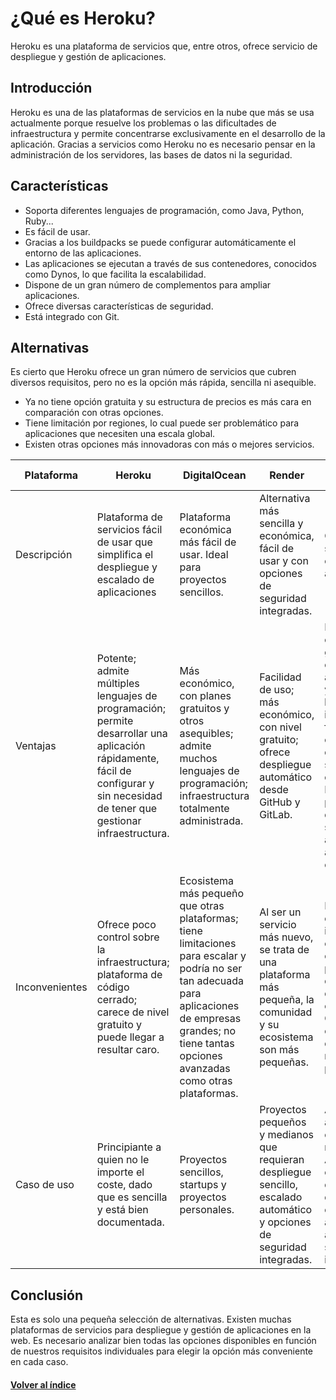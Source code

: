 # ¿Qué es Heroku?

Heroku es una plataforma de servicios que, entre otros, ofrece servicio de despliegue y gestión de aplicaciones.

## Introducción

Heroku es una de las plataformas de servicios en la nube que más se usa actualmente porque resuelve los problemas o las dificultades de infraestructura y permite concentrarse exclusivamente en el desarrollo de la aplicación. Gracias a servicios como Heroku no es necesario pensar en la administración de los servidores, las bases de datos ni la seguridad.

## Características

- Soporta diferentes lenguajes de programación, como Java, Python, Ruby...
- Es fácil de usar.
- Gracias a los buildpacks se puede configurar automáticamente el entorno de las aplicaciones.
- Las aplicaciones se ejecutan a través de sus contenedores, conocidos como Dynos, lo que facilita la escalabilidad.
- Dispone de un gran número de complementos para ampliar aplicaciones.
- Ofrece diversas características de seguridad.
- Está integrado con Git.

## Alternativas

Es cierto que Heroku ofrece un gran número de servicios que cubren diversos requisitos, pero no es la opción más rápida, sencilla ni asequible.

- Ya no tiene opción gratuita y su estructura de precios es más cara en comparación con otras opciones.
- Tiene limitación por regiones, lo cual puede ser problemático para aplicaciones que necesiten una escala global.
- Existen otras opciones más innovadoras con más o mejores servicios.


| Plataforma | Heroku | DigitalOcean  | Render    | Google Cloud Run |
|------ |--------   |-----  |------ | ----- |
| Descripción | Plataforma de servicios fácil de usar que simplifica el despliegue y escalado de aplicaciones | Plataforma económica más fácil de usar. Ideal para proyectos sencillos. | Alternativa más sencilla y económica, fácil de usar y con opciones de seguridad integradas. | Opción sin servidor con escalado automático. |
| Ventajas | Potente; admite múltiples lenguajes de programación; permite desarrollar una aplicación rápidamente, fácil de configurar y sin necesidad de tener que gestionar infraestructura. | Más económico, con planes gratuitos y otros asequibles; admite muchos lenguajes de programación; infraestructura totalmente administrada. | Facilidad de uso; más económico, con nivel gratuito; ofrece despliegue automático desde GitHub y GitLab. | Plataforma completamente gestionada que escala automáticamente y solo cobra por lo que se usa; se integra fácilmente con otros servicios de Google Cloud; soporta contenedores Docker, lo que permite un despliegue sencillo de aplicaciones alojadas en contenedor. |
| Inconvenientes | Ofrece poco control sobre la infraestructura; plataforma de código cerrado; carece de nivel gratuito y puede llegar a resultar caro. | Ecosistema más pequeño que otras plataformas; tiene limitaciones para escalar y podría no ser tan adecuada para aplicaciones de empresas grandes; no tiene tantas opciones avanzadas como otras plataformas. | Al ser un servicio más nuevo, se trata de una plataforma más pequeña, la comunidad y su ecosistema son más pequeñas. | Permite menos control sobre la infraestructura en comparación con otras plataformas; depende demasiado del ecosistema Google Cloud, y eso podría dificultar la migración de proveedor. |
| Caso de uso | Principiante a quien no le importe el coste, dado que es sencilla y está bien documentada. | Proyectos sencillos, startups y proyectos personales. | Proyectos pequeños y medianos que requieran despliegue sencillo, escalado automático y opciones de seguridad integradas. | Aplicaciones alojadas en contenedor, microservicios o APIs, por ejemplo, dado que permite desplegar y escalar aplicaciones automáticamente sin gestionar infraestructura.

## Conclusión
Esta es solo una pequeña selección de alternativas. Existen muchas plataformas de servicios para despliegue y gestión de aplicaciones en la web. Es necesario analizar bien todas las opciones disponibles en función de nuestros requisitos individuales para elegir la opción más conveniente en cada caso.

#### [Volver al índice](0.Checkpoint_19.md)